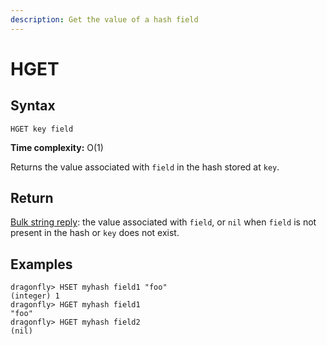 ```yaml
---
description: Get the value of a hash field
---
```


# HGET

## Syntax

    HGET key field

**Time complexity:** O(1)

Returns the value associated with `field` in the hash stored at `key`.

## Return

[Bulk string reply](https://redis.io/docs/reference/protocol-spec#resp-bulk-strings): the value associated with `field`, or `nil` when `field` is not
present in the hash or `key` does not exist.

## Examples

```shell
dragonfly> HSET myhash field1 "foo"
(integer) 1
dragonfly> HGET myhash field1
"foo"
dragonfly> HGET myhash field2
(nil)
```
